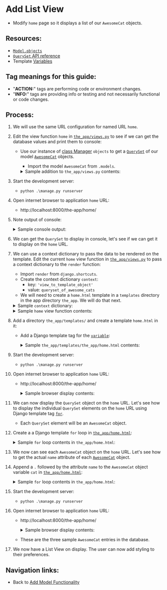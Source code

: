 # Add List View
* Modify `home` page so it displays a list of our `AwesomeCat` objects.

## Resources:
* [`Model.objects`](https://docs.djangoproject.com/en/4.0/ref/models/class/#django.db.models.Model.objects)
* [`QuerySet` API reference](https://docs.djangoproject.com/en/4.0/ref/models/querysets/#queryset-api-reference)
* Template [Variables](https://docs.djangoproject.com/en/4.0/ref/templates/language/#variables)

## Tag meanings for this guide:
* "**ACTION:**" tags are performing code or environment changes.
* "**INFO:**" tags are providing info or testing and not necessarily functional or code changes.

## Process:
1. We will use the same URL configuration for named URL `home`.

1. Edit the view function `home` in [`the_app/views.py`](../the_app/views.py) to see if we can get the database values and print them to console:
    * Use our instance of [class Manager](https://docs.djangoproject.com/en/4.0/topics/db/managers/#django.db.models.Manager) `objects` to get a [`QuerySet`](https://docs.djangoproject.com/en/4.1/ref/models/querysets/#queryset-api-reference) of our model [`AwesomeCat`](../the_app/models.py) objects.
        * Import the model `AwesomeCat` from `.models`.
        <details>
        <summary>Sample addition to <code>the_app/views.py</code> contents:</summary>

            def home(request):
                #...
                queryset_of_awesome_cats = AwesomeCat.objects.all()
                print(queryset_of_awesome_cats)
                #...
                return HttpResponse("Goodbuy, World! Enjoy the sail!")
        </details>

1. Start the development server:
    * `python .\manage.py runserver`

1. Open internet browser to application `home` URL:
    * http://localhost:8000/the-app/home/

1. Note output of console:
    <details>
    <summary>Sample console output:</summary>

        <QuerySet [
            <AwesomeCat: AwesomeCat object (1)>,
            <AwesomeCat: AwesomeCat object (2)>,
            <AwesomeCat: AwesomeCat object (3)>
        ]>
    </details>

1. We can get the `QuerySet` to display in console, let's see if we can get it to display on the `home` URL.

1. We can use a context dictionary to pass the data to be rendered on the template. Edit the current `home` view function in [`the_app/views.py`](../the_app/views.py) to pass a context dictionary to the `render` function:
    * Import `render` from `django.shortcuts`.
    * Create the context dictionary `context`:
        * key: `'view_to_template_object'`
        * value: `queryset_of_awesome_cats`
    * We will need to create a `home.html` template in a `templates` directory in the app directory `the_app`. We will do that next.
    <details>
    <summary>Sample <code>context</code> dictionary:</summary>

        context = {
            'view_to_template_object': queryset_of_awesome_cats
            }
    </details>
    <details>
    <summary>Sample <code>home</code> view function contents:</summary>

        def home(request):
            queryset_of_awesome_cats = AwesomeCat.objects.all()
            context = {
                'view_to_template_object': queryset_of_awesome_cats
                }
            return render(request, 'the_app/home.html', context)
    </details>

1. Add a directory `the_app/templates/` and create a template `home.html` in it:
    * Add a Django template tag for the [`variable`](https://docs.djangoproject.com/en/4.0/ref/templates/language/#variables):
        <details>
        <summary>Sample <code>the_app/templates/the_app/home.html</code> contents:</summary>

            {{ view_to_template_object }}
        </details>

1. Start the development server:
    * `python .\manage.py runserver`

1. Open internet browser to application `home` URL:
    * http://localhost:8000/the-app/home/
        <details>
        <summary>Sample browser display contents:</summary>

            <QuerySet [<AwesomeCat: AwesomeCat object (1)>, <AwesomeCat: AwesomeCat object (2)>, <AwesomeCat: AwesomeCat object (3)>]>
        </details>

1. We can now display the `QuerySet` object on the `home` URL. Let's see how to display the individual `QuerySet` elements on the `home` URL using Django template tag [`for`](https://docs.djangoproject.com/en/4.0/ref/templates/builtins/#for).
    * Each `QuerySet` element will be an `AwesomeCat` object.

1. Create a a Django template `for` loop in [`the_app/home.html`](../the_app/templates/the_app/home.html):
    <details>
    <summary>Sample <code>for</code> loop contents in <code>the_app/home.html</code>:</summary>

        {% for cat in view_to_template_object %}
        {{ cat }}
        {% endfor %}
    </details>

1. We now can see each `AwesomeCat` object on the `home` URL. Let's see how to get the actual `name` attribute of each [`AwesomeCat`](../the_app/models.py) object.

1. Append a `.` followed by the attribute `name` to the `AwesomeCat` object variable `cat` in [`the_app/home.html`](../the_app/templates/the_app/home.html):
    <details>
    <summary>Sample <code>for</code> loop contents in <code>the_app/home.html</code>:</summary>

        {% for cat in view_to_template_object %}
        {{ cat.name }}
        {% endfor %}
    </details>

1. Start the development server:
    * `python .\manage.py runserver`

1. Open internet browser to application `home` URL:
    * http://localhost:8000/the-app/home/
        <details>
        <summary>Sample browser display contents:</summary>

            Dezzi Bunbun Greta
        </details>
    * These are the three sample `AwesomeCat` entries in the database.

1. We now have a List View on display. The user can now add styling to their preferences.

## Navigation links:
* Back to [Add Model Functionality](./03_add_model_functionality.md)